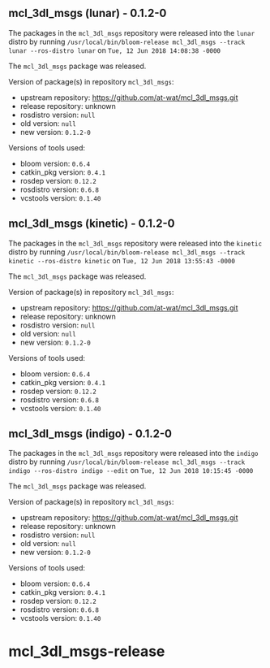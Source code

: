 ## mcl_3dl_msgs (lunar) - 0.1.2-0

The packages in the `mcl_3dl_msgs` repository were released into the `lunar` distro by running `/usr/local/bin/bloom-release mcl_3dl_msgs --track lunar --ros-distro lunar` on `Tue, 12 Jun 2018 14:08:38 -0000`

The `mcl_3dl_msgs` package was released.

Version of package(s) in repository `mcl_3dl_msgs`:

- upstream repository: https://github.com/at-wat/mcl_3dl_msgs.git
- release repository: unknown
- rosdistro version: `null`
- old version: `null`
- new version: `0.1.2-0`

Versions of tools used:

- bloom version: `0.6.4`
- catkin_pkg version: `0.4.1`
- rosdep version: `0.12.2`
- rosdistro version: `0.6.8`
- vcstools version: `0.1.40`


## mcl_3dl_msgs (kinetic) - 0.1.2-0

The packages in the `mcl_3dl_msgs` repository were released into the `kinetic` distro by running `/usr/local/bin/bloom-release mcl_3dl_msgs --track kinetic --ros-distro kinetic` on `Tue, 12 Jun 2018 13:55:43 -0000`

The `mcl_3dl_msgs` package was released.

Version of package(s) in repository `mcl_3dl_msgs`:

- upstream repository: https://github.com/at-wat/mcl_3dl_msgs.git
- release repository: unknown
- rosdistro version: `null`
- old version: `null`
- new version: `0.1.2-0`

Versions of tools used:

- bloom version: `0.6.4`
- catkin_pkg version: `0.4.1`
- rosdep version: `0.12.2`
- rosdistro version: `0.6.8`
- vcstools version: `0.1.40`


## mcl_3dl_msgs (indigo) - 0.1.2-0

The packages in the `mcl_3dl_msgs` repository were released into the `indigo` distro by running `/usr/local/bin/bloom-release mcl_3dl_msgs --track indigo --ros-distro indigo --edit` on `Tue, 12 Jun 2018 10:15:45 -0000`

The `mcl_3dl_msgs` package was released.

Version of package(s) in repository `mcl_3dl_msgs`:

- upstream repository: https://github.com/at-wat/mcl_3dl_msgs.git
- release repository: unknown
- rosdistro version: `null`
- old version: `null`
- new version: `0.1.2-0`

Versions of tools used:

- bloom version: `0.6.4`
- catkin_pkg version: `0.4.1`
- rosdep version: `0.12.2`
- rosdistro version: `0.6.8`
- vcstools version: `0.1.40`


# mcl_3dl_msgs-release